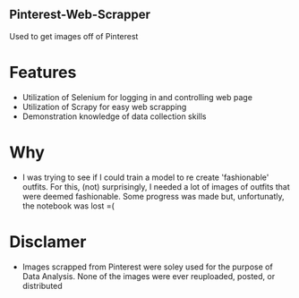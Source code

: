 ## Pinterest-Web-Scrapper
Used to get images off of Pinterest

# Features
- Utilization of Selenium for logging in and controlling web page
- Utilization of Scrapy for easy web scrapping
- Demonstration knowledge of data collection skills

# Why
- I was trying to see if I could train a model to re create 'fashionable' outfits. For this, (not) surprisingly, I needed a lot of images of outfits that were deemed fashionable. Some progress was made but, unfortunatly, the notebook was lost =(

# Disclamer
- Images scrapped from Pinterest were soley used for the purpose of Data Analysis. None of the images were ever reuploaded, posted, or distributed

